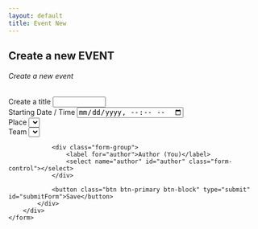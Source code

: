 ```yaml
---
layout: default
title: Event New
---
```

<!-- 
<head>
    <script type="text/javascript">

        // function fn1(){
        //   var alias = document.getElementById("alias").value;
        //   var first_name = document.getElementById("first_name").value;
        //   var email_main = document.getElementById("emailmain").value;
        //   newUserData(alias, first_name, email_main)
          
        // }
      
        // function eventsListAll(){
        //       let results = getEventsAll();
        //       console.log("Returned : ", results);
              
        // }
      
        function eventNew(){
          var eventTitle = document.getElementById("eventtitle").value;
          var eventDateStart = document.getElementById("eventdatestart").value;
          //var email_main = document.getElementById("emailmain").value;
          eventNewData(eventTitle, eventDateStart)
        }
      </script>
</head> -->

<div>
<h2>Create a new EVENT</h2>

<div>
    <form id="makeNewEvent">
        <div class="card shadow mb-4">
            <div class="card-header py-3">
                <h6 class="m-0 font-weight-bold text-primary">Create a new event</h6>
            </div>
            <div class="card-body">
                <div class="form-group">
                    <label for="eventtitle">Create a title</label>
                    <input class="form-control" type="text" id="eventtitle" name="eventtitle" required
                    minlength="4" maxlength="8" size="10">
                </div>
                <div class="form-group">
                    <label for="eventdatestart">Starting Date / Time</label>
                    <input class="form-control" type="datetime-local" id="eventdatestart" name="eventdatestart" minlength="4" maxlength="50" size="40">
                </div>    
                <div class="form-group">
                    <label for="place">Place</label>
                    <select name="place" id="place" class="form-control"></select>
                </div>
                <div class="form-group">
                    <label for="team">Team</label>
                    <select name="team" id="team" class="form-control"></select>
                </div>

                <div class="form-group">
                    <label for="author">Author (You)</label>
                    <select name="author" id="author" class="form-control"></select>
                </div>

                <button class="btn btn-primary btn-block" type="submit" id="submitForm">Save</button>
            </div>
        </div>
    </form>
</div>

<script>
    $(document).ready(function() {
        const restHeader = {
            'Authorization':'Bearer keysXtWsXZz4g68dA',
            'Content-Type':'application/json'
        }
        //For Place drop down / select.
        let ddPlace = $('#place');
        ddPlace.empty();
        ddPlace.append('<option selected="true" disabled>Select a Place..</option>');
        ddPlace.prop('selectedIndex', 0);

        //For Team drop down / select.
        let ddTeam = $('#team');
        ddTeam.empty();
        ddTeam.append('<option selected="true" disabled>Select a Team to invite..</option>');
        ddTeam.prop('selectedIndex', 0);

        //For Author.
        let ddAuthor = $('#author');
        ddAuthor.empty();
        ddAuthor.append('<option selected="true" disabled>Select your alias..</option>');
        ddAuthor.prop('selectedIndex', 0);

        $('form').on('submit', function (event) {

            // Get form
            //var data = $('#make-new-event')[0];

            // Create an FormDa function eventNew(){
          var eventTitle = document.getElementById("eventtitle").value;
          var eventDateStart = document.getElementById("eventdatestart").value;
          var eventTeam = document.getElementById("team").value;
          var eventAuthor = document.getElementById("author").value;
          var eventPlace = document.getElementById("place").value;

            console.log("eventTeam ID: ", eventTeam);
            eventNewData(eventTitle, eventDateStart, eventTeam, eventAuthor, eventPlace)
            //var data = new FormData(form);

            // If you want to add an extra field for the FormData
            //data.append("CustomField", "This is some extra data, testing");
            //console.log("FORM DATA ", this)

            //var form = $('form').serialize();
            event.preventDefault();
        });

        getPlaces();
        //getTeams();

        function getPlaces(){
            $.ajax({
                url: 'https://api.airtable.com/v0/appNBMp3C4tRCcJFy/Place',
                headers: restHeader
                })
                .then(function(fromAPI){ 
                    let data = fromAPI.records;
                    console.log("Places: ", data);
                    data.map(function(data2){
                        let id = data2.id;
                        let title = data2.fields.Title + "-" + data2.fields.Meeting_Place;
                        ddPlace.append($('<option></option>').attr('value', id).text(title));
                    
                 })
             getTeams();
            });
        }

        function getTeams(){
            $.ajax({
                url: 'https://api.airtable.com/v0/appNBMp3C4tRCcJFy/Team',
                headers: restHeader,
                })
                .then(function(fromAPI){ 
                    let data = fromAPI.records;
                    console.log("Teams: ", data);
                    data.map(function(data2){
                        let id = data2.id;
                        let title = data2.fields.Title
                    ddTeam.append($('<option></option>').attr('value', id).text(title));
                })
            getAuthor();
            });
        }


        function getAuthor(){
            $.ajax({
                url: 'https://api.airtable.com/v0/appNBMp3C4tRCcJFy/Who',
                headers: restHeader,
                })
                .then(function(fromAPI){ 
                    let data = fromAPI.records;
                    console.log("Alias: ", data);
                    data.map(function(data2){
                        let id = data2.id;
                        let author = data2.fields.Alias
                    ddAuthor.append($('<option></option>').attr('value', id).text(author));
                });              
            });
        }

        

    });
</script>